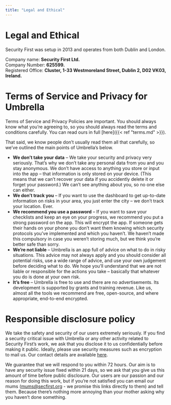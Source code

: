 ```yaml
---
title: "Legal and Ethical"
---
```

# Legal and Ethical

Security First was setup in 2013 and operates from both Dublin and London.

Company name: **Security First Ltd.**<br>
Company Number: **625599.**<br>
Registered Office: **Cluster, 1-33 Westmoreland Street, Dublin 2, D02 VK03, Ireland.**<br>

<div class="spacer-top100"></div>

# Terms of Service and Privacy for Umbrella

Terms of Service and Privacy Policies are important. You should always know what you’re agreeing to, so you should always read the terms and conditions carefully. You can read ours in full [here]({{< ref "terms.md" >}}).

That said, we know people don’t usually read them all that carefully, so we’ve outlined the main points of Umbrella’s below.

*   **We don’t take your data** – We take your security and privacy very seriously. That’s why we don’t take any personal data from you and you stay anonymous. We don’t have access to anything you store or input into the app – that information is only stored on your device. (This means that we can’t recover your data if you accidently delete it or forget your password.) We can’t see anything about you, so no one else can either.
*   **We don’t track you** – If you want to use the dashboard to get up-to-date information on risks in your area, you just enter the city – we don’t track your location. Ever.
*   **We recommend you use a password** – If you want to save your checklists and keep an eye on your progress, we recommend you put a strong password on the app. This will encrypt the app. If someone gets their hands on your phone you don’t want them knowing which security protocols you’ve implemented and which you haven’t. We haven’t made this compulsory in case you weren’t storing much, but we think you’re better safe than sorry.
*   **We’re not liable** – Umbrella is an app full of advice on what to do in risky situations. This advice may not always apply and you should consider all potential risks, use a wide range of advice, and use your own judgement before deciding what to do. We hope you’ll understand that we are not liable or responsible for the actions you take – basically that whatever you do is done at your own risk.
*   **It’s free** – Umbrella is free to use and there are no advertisements. Its development is supported by grants and training revenue. Like us, almost all the tools we recommend are free, open-source, and where appropriate, end-to-end encrypted.

<div class="spacer-top100"></div>

# Responsible disclosure policy

We take the safety and security of our users extremely seriously. If you find a security critical issue with Umbrella or any other activity related to Security First’s work, we ask that you disclose it to us confidentially before making it public. Ideally, please use security measures such as encryption to mail us. Our contact details are available [here](contact.html).

We guarantee that we will respond to you within 72 hours. Our aim is to have any security issue fixed within 21 days, so we ask that you give us this amount of time before public disclosure. Our users are our passion and our reason for doing this work, but if you’re not satisfied you can email our mums ([mums@secfirst.org](mailto:mums@secfirst.org?Subject=Mums!) \- we promise this links directly to them) and tell them. Because there’s nothing more annoying than your mother asking why you haven’t done something.
